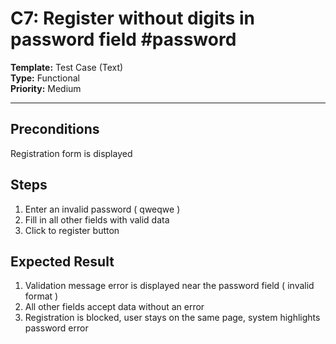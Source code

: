 # C7: Register without digits in password field #password

**Template:** Test Case (Text)  
**Type:** Functional  
**Priority:** Medium  

---

## Preconditions
Registration form is displayed

## Steps
1. Enter an invalid password ( qweqwe )
2. Fill in all other fields with valid data
3. Click to register button

## Expected Result
1. Validation message error is displayed near the password field ( invalid format )
2. All other fields accept data without an error
3. Registration is blocked, user stays on the same page, system highlights password error
